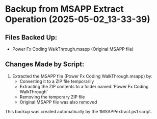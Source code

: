 # Backup from MSAPP Extract Operation (2025-05-02_13-33-39)

## Files Backed Up:
- Power Fx Coding WalkThrough.msapp (Original MSAPP file)


## Changes Made by Script:
1. Extracted the MSAPP file (Power Fx Coding WalkThrough.msapp) by:
   - Converting it to a ZIP file temporarily
   - Extracting the ZIP contents to a folder named 'Power Fx Coding WalkThrough'
   - Removing the temporary ZIP file
   - Original MSAPP file was also removed

This backup was created automatically by the 1MSAPPextract.ps1 script.
